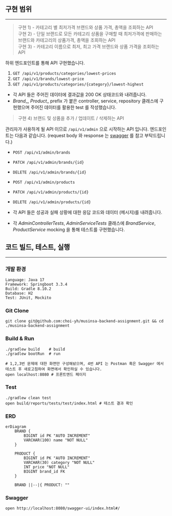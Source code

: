 ## 구현 범위

---

> 구현 1) - 카테고리 별 최저가격 브랜드와 상품 가격, 총액을 조회하는 API  
> 구현 2) - 단일 브랜드로 모든 카테고리 상품을 구매할 때 최저가격에 판매하는 브랜드와 카테고리의 상품가격, 총액을 조회하는 API  
> 구현 3) - 카테고리 이름으로 최저, 최고 가격 브랜드와 상품 가격을 조회하는 API

하위 엔드포인트를 통해 API 구현했습니다.

1. `GET /api/v1/products/categories/lowest-prices`
2. `GET /api/v1/brands/lowest-price`
3. `GET /api/v1/products/categories/{category}/lowest-highest`

* 각 API 들은 주어진 데이터에 결과값을 200 OK 상태코드와 내려줍니다.
* _Brand__, _Product__ prefix 가 붙은 controller, service, repository 클래스에 구현했으며 주어진 데이터를 활용한 test 를 작성했습니다.

> 구현 4) 브랜드 및 상품을 추가 / 업데이트 / 삭제하는 API

관리자가 사용하게 될 API 이므로 `/api/v1/admin` 으로 시작하는 API 입니다. 엔드포인트는 다음과 같습니다. (request body 와 response 는 [swagger](#swagger) 를 참고 부탁드립니다.)

* `POST /api/v1/admin/brands`
* `PATCH /api/v1/admin/brands/{id}`
* `DELETE /api/v1/admin/brands/{id}`
* `POST /api/v1/admin/products`
* `PATCH /api/v1/admin/products/{id}`
* `DELETE /api/v1/admin/products/{id}`


* 각 API 들은 성공과 실패 상황에 대한 응답 코드와 데이터 (메시지)를 내려줍니다.
* 각 _AdminControllerTests_, _AdminServiceTests_ 클래스에 _BrandService_, _ProductService_ mocking 을 통해 테스트를 구현했습니다.

## 코드 빌드, 테스트, 실행

---

### 개발 환경

```
Language: Java 17
Framework: Springboot 3.3.4
Build: Gradle 8.10.2
Database: H2
Test: JUnit, Mockito
```

### Git Clone

```
git clone git@github.com:choi-yh/musinsa-backend-assignment.git && cd ./musinsa-backend-assignment
```

### Build & Run

```
./gradlew build    # build
./gradlew bootRun  # run

# 1,2,3번 문제에 대한 화면만 구성해놨으며, 4번 API 는 Postman 혹은 Swagger 에서 테스트 후 새로고침하여 화면에서 확인하실 수 있습니다.
open localhost:8080 # 프론트엔드 페이지
```

### Test

```
./gradlew clean test 
open build/reports/tests/test/index.html # 테스트 결과 확인
```

### ERD

```mermaid
erDiagram
    BRAND {
        BIGINT id PK "AUTO INCREMENT"
        VARCHAR(100) name "NOT NULL"
    }

    PRODUCT {
        BIGINT id PK "AUTO INCREMENT"
        VARCHAR(30) category "NOT NULL"
        INT price "NOT NULL"
        BIGINT brand_id FK
    }

    BRAND ||--|{ PRODUCT: ""
```

### Swagger

```
open http://localhost:8080/swagger-ui/index.html#/
```
